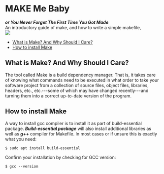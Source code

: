 # MAKE Me Baby  
***or You Never Forget The First Time You Got Made***  
An introductory guide of make, and how to write a simple makefile,    
<img src="https://imgur.com/yfmXglP.png"></img> 
- [What is Make? And Why Should I Care?](#what-is-make-and-why-should-i-care)
- [How to install Make](#how-to-install-make)

## What is Make? And Why Should I Care?  
The tool called Make is a build dependency manager. That is, it takes care of knowing what commands need to be executed in what order to take your software project from a collection of source files, object files, libraries, headers, etc., etc.---some of which may have changed recently---and turning them into a correct up-to-date version of the program.  
## How to install Make  
A way to install gcc compiler is to install it as part of build-essential package. ***Build-essential package*** will also install additional libraries as well as ***g++*** compiler for Makefile. In most cases or if unsure this is exactly what you need: 
```shell  
$ sudo apt install build-essential
```  
Confirm your installation by checking for GCC version: 
```shell  
$ gcc --version
```
